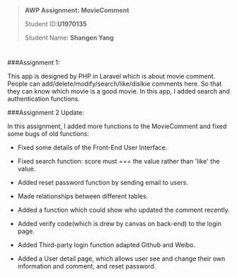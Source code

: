 ><b>AWP Assignment: MovieComment</b>
>
>Student ID:<b>U1970135</b> 
>
>Student Name: <b>Shangen Yang</b>

#

###Assignment 1:

This app is designed by PHP in Laravel which is about movie comment.
People can add/delete/modify/search/like/dislkie comments here. So that they can know which movie is a good movie.
In this app, I added search and authentication functions.

###Assignment 2 Update:

In this assignment, I added more functions to the MovieComment and fixed some bugs of old functions:

* Fixed some details of the Front-End User Interface.

* Fixed search function: score must === the value rather than 'like' the value.

* Added reset password function by sending email to users.

* Made relationships between different tables.

* Added a function which could show who updated the comment recently.

* Added verify code(which is drew by canvas on back-end) to the login page.

* Added Third-party login function adapted Github and Weibo.

* Added a User detail page, which allows user see and change their own information and comment, and reset password.
